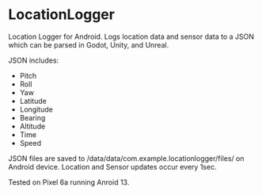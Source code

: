 # LocationLogger
Location Logger for Android.  Logs location data and sensor data to a JSON which can be parsed in Godot, Unity, and Unreal.

JSON includes:
- Pitch
- Roll
- Yaw
- Latitude
- Longitude
- Bearing
- Altitude
- Time
- Speed

JSON files are saved to /data/data/com.example.locationlogger/files/ on Android device.
Location and Sensor updates occur every 1sec.

Tested on Pixel 6a running Anroid 13.
